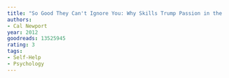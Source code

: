 ```yaml
---
title: "So Good They Can't Ignore You: Why Skills Trump Passion in the Quest for Work You Love"
authors:
- Cal Newport
year: 2012
goodreads: 13525945
rating: 3
tags:
- Self-Help
- Psychology
---
```


